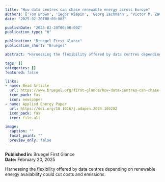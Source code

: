 ```yaml
---
title: "How data centres can chase renewable energy across Europe"
authors: ['Tom Brown', 'Iegor Riepin', 'Georg Zachmann', 'Victor M. Zavala']
date: "2025-02-20T00:00:00Z"

publishDate: "2025-02-20T00:00:00Z"
publication_type: "0"

publication: "Bruegel First Glance"
publication_short: "Bruegel"

abstract: "Harnessing the flexibility offered by data centres depending on renewable energy availability could cut costs and emissions."

tags: []
categories: []
featured: false

links:
- name: Read Article
  url: https://www.bruegel.org/first-glance/how-data-centres-can-chase-renewable-energy-across-europe
  icon_pack: fas
  icon: newspaper
- name: Applied Energy Paper
  url: https://doi.org/10.1016/j.adapen.2024.100202
  icon_pack: fas
  icon: file-alt

image:
  caption: ""
  focal_point: ""
  preview_only: false
---
```


**Published in:** Bruegel First Glance  
**Date:** February 20, 2025

Harnessing the flexibility offered by data centres depending on renewable energy availability could cut costs and emissions.
